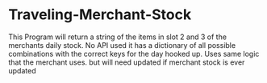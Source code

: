 # Traveling-Merchant-Stock
This Program will return a string of the items in slot 2 and 3 of the merchants daily stock. No API used it has a dictionary of all possible combinations with the correct keys for the day hooked up. Uses same logic that the merchant uses. but will need updated if merchant stock is ever updated
